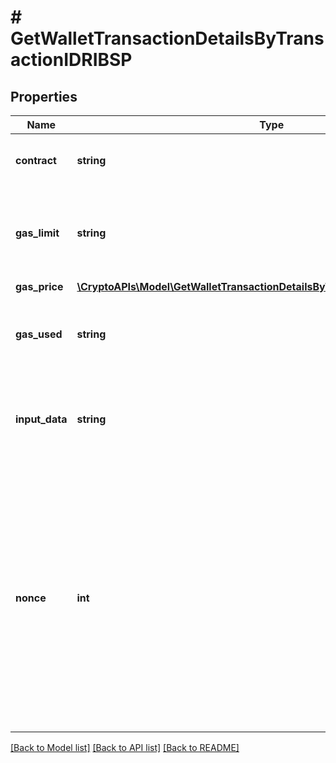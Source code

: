 # # GetWalletTransactionDetailsByTransactionIDRIBSP

## Properties

Name | Type | Description | Notes
------------ | ------------- | ------------- | -------------
**contract** | **string** | Represents the specific transaction contract |
**gas_limit** | **string** | Represents the amount of gas used by this specific transaction alone. |
**gas_price** | [**\CryptoAPIs\Model\GetWalletTransactionDetailsByTransactionIDRIBSPGasPrice**](GetWalletTransactionDetailsByTransactionIDRIBSPGasPrice.md) |  |
**gas_used** | **string** | Defines the unit of the gas price amount, e.g. BTC, ETH, XRP. |
**input_data** | **string** | Represents additional information that is required for the transaction. |
**nonce** | **int** | Represents the sequential running number for an address, starting from 0 for the first transaction. E.g., if the nonce of a transaction is 10, it would be the 11th transaction sent from the sender&#39;s address. |

[[Back to Model list]](../../README.md#models) [[Back to API list]](../../README.md#endpoints) [[Back to README]](../../README.md)
